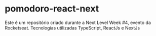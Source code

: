# pomodoro-react-next
Este é um repositório criado durante a Next Level Week #4, evento da Rocketseat.
Tecnologias utilizadas TypeScript, ReactJs e NextJs
